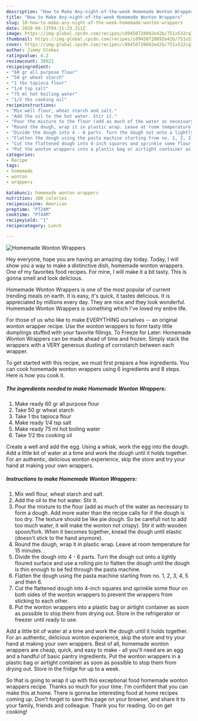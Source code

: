 ```yaml
---
description: "How to Make Any-night-of-the-week Homemade Wonton Wrappers"
title: "How to Make Any-night-of-the-week Homemade Wonton Wrappers"
slug: 10-how-to-make-any-night-of-the-week-homemade-wonton-wrappers
date: 2020-08-13T04:11:23.311Z
image: https://img-global.cpcdn.com/recipes/c89450720092e42b/751x532cq70/homemade-wonton-wrappers-recipe-main-photo.jpg
thumbnail: https://img-global.cpcdn.com/recipes/c89450720092e42b/751x532cq70/homemade-wonton-wrappers-recipe-main-photo.jpg
cover: https://img-global.cpcdn.com/recipes/c89450720092e42b/751x532cq70/homemade-wonton-wrappers-recipe-main-photo.jpg
author: Jimmy Stokes
ratingvalue: 4.2
reviewcount: 36021
recipeingredient:
- "60 gr all purpose flour"
- "50 gr wheat starch"
- "1 tbs tapioca flour"
- "1/4 tsp salt"
- "75 ml hot boiling water"
- "1/2 tbs cooking oil"
recipeinstructions:
- "Mix well flour, wheat starch and salt."
- "Add the oil to the hot water. Stir it."
- "Pour the mixture to the flour (add as much of the water as necessary to form a dough. Add more water than the recipe calls for if the dough is too dry. The texture should be like pie dough. So be carefull not to add too much water, it will make the wonton not crispy). Stir it with wooden spoon/fork. When it becomes together, knead the dough until elastic (doesn&#39;t stick to the hand anymore)."
- "Round the dough, wrap it in plastic wrap. Leave at room temperature for 15 minutes."
- "Divide the dough into 4 - 6 parts. Turn the dough out onto a lightly floured surface and use a rolling pin to flatten the dough until the dough is thin enough to be fed through the pasta machine."
- "Flatten the dough using the pasta machine starting from no. 1, 2, 3, 4, 5 and then 6."
- "Cut the flattened dough into 4-inch squares and sprinkle some flour on both sides of the wonton wrappers to prevent the wrappers from sticking to each other."
- "Put the wonton wrappers into a plastic bag or airtight container as soon as possible to stop them from drying out. Store in the refrigerator or freezer until ready to use."
categories:
- Recipe
tags:
- homemade
- wonton
- wrappers

katakunci: homemade wonton wrappers 
nutrition: 300 calories
recipecuisine: American
preptime: "PT24M"
cooktime: "PT44M"
recipeyield: "1"
recipecategory: Lunch

---
```



![Homemade Wonton Wrappers](https://img-global.cpcdn.com/recipes/c89450720092e42b/751x532cq70/homemade-wonton-wrappers-recipe-main-photo.jpg)

Hey everyone, hope you are having an amazing day today. Today, I will show you a way to make a distinctive dish, homemade wonton wrappers. One of my favorites food recipes. For mine, I will make it a bit tasty. This is gonna smell and look delicious.

Homemade Wonton Wrappers is one of the most popular of current trending meals on earth. It is easy, it's quick, it tastes delicious. It is appreciated by millions every day. They are nice and they look wonderful. Homemade Wonton Wrappers is something which I've loved my entire life.

For those of us who like to make EVERYTHING ourselves -- an original wonton wrapper recipe. Use the wonton wrappers to form tasty little dumplings stuffed with your favorite fillings. To Freeze for Later: Homemade Wonton Wrappers can be made ahead of time and frozen. Simply stack the wrappers with a VERY generous dusting of cornstarch between each wrapper.


To get started with this recipe, we must first prepare a few ingredients. You can cook homemade wonton wrappers using 6 ingredients and 8 steps. Here is how you cook it.

<!--inarticleads1-->

##### The ingredients needed to make Homemade Wonton Wrappers:

1. Make ready 60 gr all purpose flour
1. Take 50 gr wheat starch
1. Take 1 tbs tapioca flour
1. Make ready 1/4 tsp salt
1. Make ready 75 ml hot boiling water
1. Take 1/2 tbs cooking oil


Create a well and add the egg. Using a whisk, work the egg into the dough. Add a little bit of water at a time and work the dough until it holds together. For an authentic, delicious wonton experience, skip the store and try your hand at making your own wrappers. 

<!--inarticleads2-->

##### Instructions to make Homemade Wonton Wrappers:

1. Mix well flour, wheat starch and salt.
1. Add the oil to the hot water. Stir it.
1. Pour the mixture to the flour (add as much of the water as necessary to form a dough. Add more water than the recipe calls for if the dough is too dry. The texture should be like pie dough. So be carefull not to add too much water, it will make the wonton not crispy). Stir it with wooden spoon/fork. When it becomes together, knead the dough until elastic (doesn&#39;t stick to the hand anymore).
1. Round the dough, wrap it in plastic wrap. Leave at room temperature for 15 minutes.
1. Divide the dough into 4 - 6 parts. Turn the dough out onto a lightly floured surface and use a rolling pin to flatten the dough until the dough is thin enough to be fed through the pasta machine.
1. Flatten the dough using the pasta machine starting from no. 1, 2, 3, 4, 5 and then 6.
1. Cut the flattened dough into 4-inch squares and sprinkle some flour on both sides of the wonton wrappers to prevent the wrappers from sticking to each other.
1. Put the wonton wrappers into a plastic bag or airtight container as soon as possible to stop them from drying out. Store in the refrigerator or freezer until ready to use.


Add a little bit of water at a time and work the dough until it holds together. For an authentic, delicious wonton experience, skip the store and try your hand at making your own wrappers. Best of all, homemade wonton wrappers are cheap, quick, and easy to make - all you&#39;ll need are an egg and a handful of basic pantry ingredients. Put the wonton wrappers in a plastic bag or airtight container as soon as possible to stop them from drying out. Store in the fridge for up to a week. 

So that is going to wrap it up with this exceptional food homemade wonton wrappers recipe. Thanks so much for your time. I'm confident that you can make this at home. There is gonna be interesting food at home recipes coming up. Don't forget to save this page on your browser, and share it to your family, friends and colleague. Thank you for reading. Go on get cooking!
